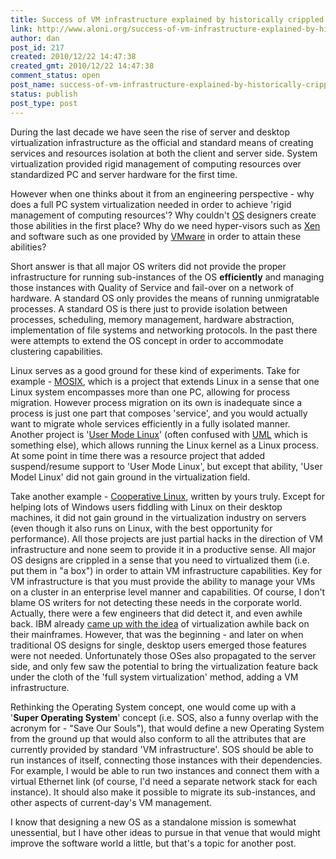 ```yaml
---
title: Success of VM infrastructure explained by historically crippled OS design
link: http://www.aloni.org/success-of-vm-infrastructure-explained-by-historically-crippled-os-design/
author: dan
post_id: 217
created: 2010/12/22 14:47:38
created_gmt: 2010/12/22 14:47:38
comment_status: open
post_name: success-of-vm-infrastructure-explained-by-historically-crippled-os-design
status: publish
post_type: post
---
```


During the last decade we have seen the rise of server and desktop virtualization infrastructure as the official and standard means of creating services and resources isolation at both the client and server side. System virtualization provided rigid management of computing resources over standardized PC and server hardware for the first time.

However when one thinks about it from an engineering perspective - why does a full PC system virtualization needed in order to achieve 'rigid management of computing resources'? Why couldn't [OS](http://en.wikipedia.org/wiki/Operating_system) designers create those abilities in the first place? Why do we need hyper-visors such as [Xen](http://www.xen.org/) and software such as one provided by [VMware](http://www.vmware.com) in order to attain these abilities?

Short answer is that all major OS writers did not provide the proper infrastructure for running sub-instances of the OS **efficiently** and managing those instances with Quality of Service and fail-over on a network of hardware. A standard OS only provides the means of running unmigratable processes. A standard OS is there just to provide isolation between processes, scheduling, memory management, hardware abstraction, implementation of file systems and networking protocols. In the past there were attempts to extend the OS concept in order to accommodate clustering capabilities.

Linux serves as a good ground for these kind of experiments. Take for example - [MOSIX](http://www.mosix.org), which is a project that extends Linux in a sense that one Linux system encompasses more than one PC, allowing for process migration. However process migration on its own is inadequate since a process is just one part that composes 'service', and you would actually want to migrate whole services efficiently in a fully isolated manner. Another project is '[User Mode Linux](http://user-mode-linux.sourceforge.net)' (often confused with [UML](http://en.wikipedia.org/wiki/Unified_Modeling_Language) which is something else), which allows running the Linux kernel as a Linux process. At some point in time there was a resource project that added suspend/resume support to 'User Mode Linux', but except that ability, 'User Model Linux' did not gain ground in the virtualization field.

Take another example - [Cooperative Linux](http://www.colinux.org), written by yours truly. Except for helping lots of Windows users fiddling with Linux on their desktop machines, it did not gain ground in the virtualization industry on servers (even though it also runs on Linux, with the best opportunity for performance). All those projects are just partial hacks in the direction of VM infrastructure and none seem to provide it in a productive sense. All major OS designs are crippled in a sense that you need to virtualized them (i.e. put them in "a box") in order to attain VM infrastructure capabilities. Key for VM infrastructure is that you must provide the ability to manage your VMs on a cluster in an enterprise level manner and capabilities. Of course, I don't blame OS writers for not detecting these needs in the corporate world. Actually, there were a few engineers that did detect it, and even awhile back. IBM already [came up with the idea](http://www.networkworld.com/news/2009/043009-ibm-virtualization.html) of virtualization awhile back on their mainframes. However, that was the beginning - and later on when traditional OS designs for single, desktop users emerged those features were not needed. Unfortunately those OSes also propagated to the server side, and only few saw the potential to bring the virtualization feature back under the cloth of the 'full system virtualization' method, adding a VM infrastructure.


Rethinking the Operating System concept, one would come up with a '**Super Operating System**' concept (i.e. SOS, also a funny overlap with the acronym for - "Save Our Souls"), that would define a new Operating System from the ground up that would also conform to all the attributes that are currently provided by standard 'VM infrastructure'. SOS should be able to run instances of itself, connecting those instances with their dependencies. For example, I would be able to run two instances and connect them with a virtual Ethernet link (of course, I'd need a separate network stack for each instance). It should also make it possible to migrate its sub-instances, and other aspects of current-day's VM management.

I know that designing a new OS as a standalone mission is somewhat unessential, but I have other ideas to pursue in that venue that would might improve the software world a little, but that's a topic for another post.